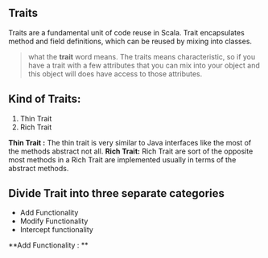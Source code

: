 ## Traits
Traits are a fundamental unit of code reuse in Scala. Trait encapsulates method and field definitions, which can be reused by mixing into classes.


> what the **trait** word means. The traits means characteristic, so if
> you have a trait with a few attributes that you can mix into your
> object and this object will does have access to those attributes.

## Kind of Traits:

 1. Thin Trait
 2. Rich Trait
 
 **Thin Trait :** The thin trait is very similar to Java interfaces like the most of the methods abstract not all.
 **Rich Trait:** Rich Trait are sort of the opposite most methods in a Rich Trait are implemented usually in terms of the abstract methods.

## Divide Trait into three separate categories

 - Add Functionality
 - Modify Functionality
 - Intercept functionality


**Add Functionality : **
<!--stackedit_data:
eyJoaXN0b3J5IjpbLTEyNTk4OTAwNjEsLTE0NTM2ODA2OSwxMz
QyMjcyNTgxLDE0NDY0MzI2NTUsMTI5NjUyMDA4NiwtMjA4ODc0
NjYxMiwtMTg3NjA3NDY2MCwtMTU1OTU4NzYwNyw3MzgwOTA2Mz
AsLTExNTA0MTIxMTYsOTA3MTI3NjczLC0yMDg4NzQ2NjEyLDIw
Mzk2MzU2MiwtNzEwNTI4NzAsLTE3NDYyNTgzMTMsLTEwMzQzNT
Y1MTcsMTQyODk5NzcyOCwtNjU0MjExNjEwLDY0NTExOTg4Mywt
ODU5NTQ0NDE5XX0=
-->